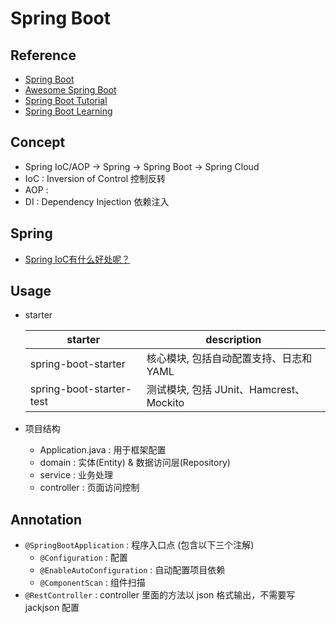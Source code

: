 # Spring Boot

## Reference

- [Spring Boot](https://github.com/spring-projects/spring-boot)
- [Awesome Spring Boot](https://github.com/ityouknow/awesome-spring-boot)
- [Spring Boot Tutorial](https://github.com/waylau/spring-boot-tutorial)
- [Spring Boot Learning](https://github.com/dyc87112/SpringBoot-Learning)

## Concept

- Spring IoC/AOP -> Spring -> Spring Boot -> Spring Cloud 
- IoC : Inversion of Control 控制反转
- AOP : 
- DI : Dependency Injection 依赖注入

## Spring

- [Spring IoC有什么好处呢？](https://www.zhihu.com/question/23277575)

## Usage

- starter

    | starter | description
    | -- | --
    | spring-boot-starter | 核心模块, 包括自动配置支持、日志和 YAML
    | spring-boot-starter-test | 测试模块, 包括 JUnit、Hamcrest、Mockito

- 项目结构
    * Application.java : 用于框架配置
    * domain : 实体(Entity) & 数据访问层(Repository)
    * service : 业务处理
    * controller : 页面访问控制

## Annotation

- `@SpringBootApplication` : 程序入口点 (包含以下三个注解)
    * `@Configuration` : 配置
    * `@EnableAutoConfiguration` : 自动配置项目依赖
    * `@ComponentScan` : 组件扫描
- `@RestController` : controller 里面的方法以 json 格式输出，不需要写 jackjson 配置